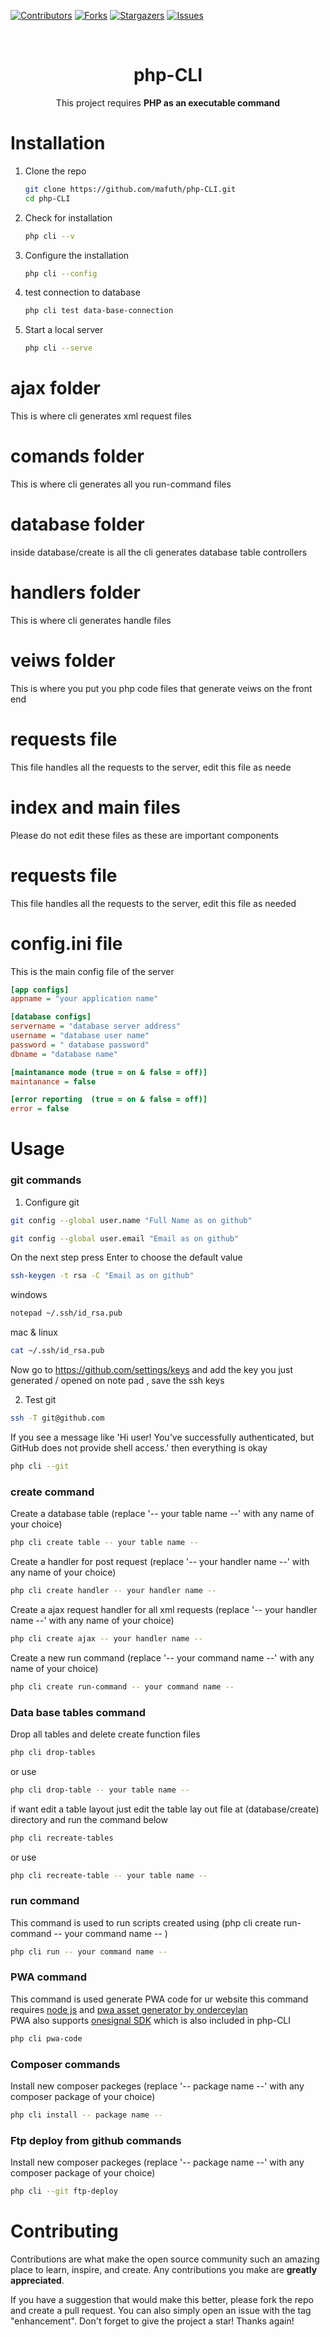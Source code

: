 <!-- badge -->
[![Contributors](https://img.shields.io/badge/Contributors-93b023?style=for-the-badge&logo=Contributors&logoColor=white)](https://github.com/mafuth/php-CLI/contributors)
[![Forks](https://img.shields.io/badge/Forks-93b023?style=for-the-badge&logo=Forks&logoColor=white)](https://github.com/mafuth/php-CLI/fork)
[![Stargazers](https://img.shields.io/badge/Stars-93b023?style=for-the-badge&logo=Stars&logoColor=white)](https://github.com/mafuth/php-CLI/)
[![Issues](https://img.shields.io/badge/Issues-FFA500?style=for-the-badge&logo=Issues&logoColor=white)](https://github.com/mafuth/php-CLI/issues)

<!-- PROJECT LOGO -->
<br />
<div align="center">
  <h1 align="center">php-CLI</h1>
  <p align="center">
    This project requires <b>PHP as an executable command</b>
  </p>
</div>

<!-- GETTING STARTED -->
# Installation

1. Clone the repo
   ```sh
   git clone https://github.com/mafuth/php-CLI.git
   cd php-CLI
   ```
2. Check for installation
   ```sh
   php cli --v
   ```
3. Configure the installation
   ```sh
   php cli --config
   ```
4. test connection to database
   ```sh
   php cli test data-base-connection
   ```
5. Start a local server
   ```sh
   php cli --serve
   ```
<!-- File layout -->
# ajax folder
This is where cli generates xml request files

# comands folder
This is where cli generates all you run-command files

# database folder
inside database/create is all the cli generates database table controllers

# handlers folder
This is where cli generates handle files

# veiws folder
This is where you put you php code files that generate veiws on the front end

# requests file
This file handles all the requests to the server, edit this file as neede

# index and main files
Please do not edit these files as these are important components

# requests file
This file handles all the requests to the server, edit this file as needed

# config.ini file
This is the main config file of the server
```ini
[app configs]
appname = "your application name"

[database configs]
servername = "database server address"
username = "database user name"
password = " database password"
dbname = "database name"

[maintanance mode (true = on & false = off)]
maintanance = false

[error reporting  (true = on & false = off)]
error = false

```

<!-- USAGE EXAMPLES -->
# Usage
### git commands
1. Configure git
```sh
git config --global user.name "Full Name as on github"
```
```sh
git config --global user.email "Email as on github"
```
On the next step press Enter to choose the default value
```sh
ssh-keygen -t rsa -C "Email as on github"
```
windows
```sh
notepad ~/.ssh/id_rsa.pub
```
mac & linux
```sh
cat ~/.ssh/id_rsa.pub
```
Now go to https://github.com/settings/keys and add the key you just generated / opened on note pad , save the ssh keys

2. Test git
```sh
ssh -T git@github.com
```
If you see a message like 'Hi user! You've successfully authenticated, but GitHub does not provide shell access.' then everything is okay 

```sh
php cli --git
```
   
### create command

Create a database table (replace '-- your table name --' with any name of your choice)
   ```sh
   php cli create table -- your table name --
   ```
Create a handler for post request (replace '-- your handler name --' with any name of your choice)
   ```sh
   php cli create handler -- your handler name --
   ```
Create a ajax request handler for all xml requests (replace '-- your handler name --' with any name of your choice)
   ```sh
   php cli create ajax -- your handler name --
   ```
Create a new run command (replace '-- your command name --' with any name of your choice)
   ```sh
   php cli create run-command -- your command name --
   ```

### Data base tables command

Drop all tables and delete create function files
   ```sh
   php cli drop-tables
   ```
or use
   ```sh
   php cli drop-table -- your table name --
   ```
   
if want edit a table layout just edit the table lay out file at (database/create) directory and run the command below
   ```sh
   php cli recreate-tables
   ```
or use
   ```sh
   php cli recreate-table -- your table name --
   ```
   

   
### run command
This command is used to run scripts created using (php cli create run-command -- your command name -- )
   ```sh
   php cli run -- your command name --
   ```
   
   
   
### PWA command
This command is used generate PWA code for ur website this command requires <a href="https://nodejs.org/en/download/">node js</a> and <a href="https://github.com/onderceylan/pwa-asset-generator">pwa asset generator by onderceylan</a><br>
PWA also supports  <a href="https://github.com/mafuth/onesignal-sdk">onesignal SDK</a> which is also included in php-CLI
```sh
php cli pwa-code
```



### Composer commands
Install new composer packeges (replace '-- package name --' with any composer package of your choice)
```sh
php cli install -- package name --
```

### Ftp deploy from github commands
Install new composer packeges (replace '-- package name --' with any composer package of your choice)
```sh
php cli --git ftp-deploy
```

<!-- CONTRIBUTING -->
# Contributing

Contributions are what make the open source community such an amazing place to learn, inspire, and create. Any contributions you make are **greatly appreciated**.

If you have a suggestion that would make this better, please fork the repo and create a pull request. You can also simply open an issue with the tag "enhancement".
Don't forget to give the project a star! Thanks again!
